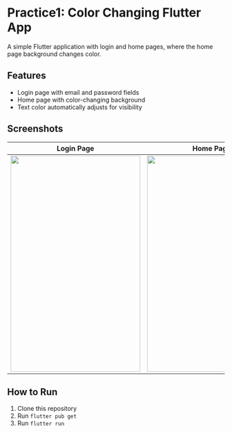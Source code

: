 # Practice1: Color Changing Flutter App

A simple Flutter application with login and home pages, where the home page background changes color.

## Features
- Login page with email and password fields
- Home page with color-changing background
- Text color automatically adjusts for visibility

## Screenshots

| Login Page | Home Page |
|------------|-----------|
| <img src="https://github.com/user-attachments/assets/5cfe3722-8e67-4e6a-9900-20d50f6c7d13" width="300" height="500"> | <img src="https://github.com/user-attachments/assets/a860aff2-02f3-4502-ab29-04daa4589c65" width="300" height="500"> |

## How to Run
1. Clone this repository
2. Run `flutter pub get`
3. Run `flutter run`
